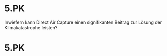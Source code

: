 # 5.PK
Inwiefern kann Direct Air Capture einen signifikanten Beitrag zur Lösung der Klimakatastrophe leisten?
# 5.PK
